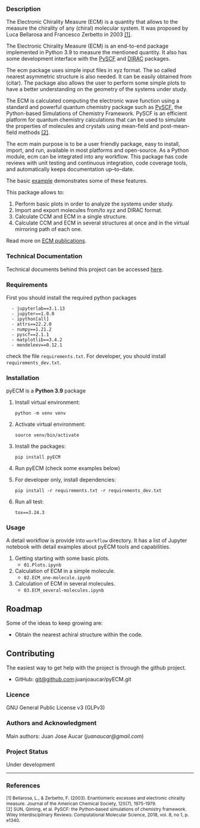 
### Description
The Electronic Chirality Measure (ECM) is a quantity that allows to the measure
the chirality of any (chiral) molecular system. It was proposed by Luca Bellarosa and Francesco
Zerbetto in 2003 [[1]](#1).

The Electronic Chirality Measure (ECM) is an end-to-end package implemented in Python 3.9 to 
measure the mentioned quantity. It also has some development interface
with the [PySCF](https://pyscf.org/) and [DIRAC](https://www.diracprogram.org) packages.


The ecm package uses simple input files in xyz format. The so called nearest
asymmetric structure is also needed. It can be easily obtained from (citar).
The package also allows the user to perform some simple plots to have a 
better understanding on the geometry of the systems under study.

The ECM is calculated computing the electronic wave function using a standard and powerful
quantum chemistry package such as [PySCF](https://pyscf.org/), the 
Python-based Simulations of Chemistry Framework. PySCF is an efficient 
platform for quantum chemistry calculations that can be used to simulate the
properties of molecules and crystals using mean-field and post-mean-field 
methods [[2]](#2).

The ecm main purpose is to be a user friendly package, easy to install, 
import, and run, available in most platforms and open-source. 
As a Python module, ecm can be integrated into any workflow. This package 
has code reviews with unit testing and continuous integration, code coverage
tools, and automatically keeps documentation up–to–date. 

The basic [example](docs/source/quickstart.rst) demonstrates some of these 
features.

This package allows to:

   1. Perform basic plots in order to analyze the systems under study.
   2. Import and export molecules from/to xyz and DIRAC format.
   3. Calculate CCM and ECM in a single structure.
   4. Calculate CCM and ECM in several structures at once and in the virtual mirroring path of each one.

Read more on [ECM publications](https://pubs.acs.org/doi/pdf/10.1021/ja028646%2B).

### Technical Documentation
Technical documents behind this project can be accessed [here](https://juanjoaucar.gitlab.io/pyECM).


### Requirements

First you should install the required python packages 

      - jupyterlab==3.1.13
      - jupyter==1.0.0
      - ipython[all]
      - attrs==22.2.0
      - numpy==1.21.2
      - pyscf==2.1.1
      - matplotlib==3.4.2
      - mendeleev==0.12.1

check the file `requirements.txt`. For developer, you should install `requirements_dev.txt`.

### Installation
pyECM is a **Python 3.9** package

1. Install virtual environment:

    ```python -m venv venv```

2. Activate virtual environment:

    ```source venv/bin/activate```

3. Install the packages:

      ```pip install pyECM```

4. Run pyECM (check some examples below)
    
5. For developer only, install dependencies:

      ```pip install -r requirements.txt -r requirements_dev.txt```

6. Run all test:

      ``tox==3.24.3``

### Usage

A detail workflow is provide into `workflow` directory. It has a list of Jupyter notebook with detail examples about pyECM tools and capabilities.

1. Getting starting with some basic plots.
      - `01.Plots.ipynb` 
2. Calculation of ECM in a simple molecule. 
      - `02.ECM_one-molecule.ipynb` 
3. Calculation of ECM in several molecules. 
      - `03.ECM_several-molecules.ipynb` 

## Roadmap
Some of the ideas to keep growing are:

* Obtain the nearest achiral structure within the code.

## Contributing
The easiest way to get help with the project is through the github project.

- GitHub:  git@github.com:juanjoaucar/pyECM.git

### Licence
GNU General Public License v3 (GLPv3)

### Authors and Acknowledgment
Main authors: Juan Jose Aucar (_juanaucar@gmail.com_)

### Project Status

Under development




---

### References
<div style=font-size:12px>
      <a id="1">[1]</a> 
      Bellarosa, L., & Zerbetto, F. (2003). Enantiomeric excesses and electronic chirality measure. Journal of the American Chemical Society, 125(7), 1975-1979.
<br>
</div>
<div style=font-size:12px>
      <a id="1">[2]</a> 
      SUN, Qiming, et al. PySCF: the Python‐based simulations of chemistry framework. Wiley Interdisciplinary Reviews: Computational Molecular Science, 2018, vol. 8, no 1, p. e1340.
<br>
</div>